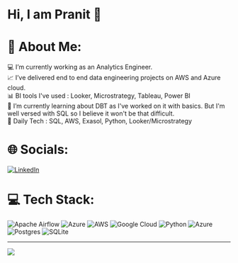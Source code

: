 # Hi, I am Pranit 👋

# 💫 About Me:
💻 I’m currently working as an Analytics Engineer. 
<br>📈 I’ve delivered end to end data engineering projects on AWS and Azure cloud. 
<br>📊 BI tools I've used : Looker, Microstrategy, Tableau, Power BI
<br>🌱 I’m currently learning about DBT as I've worked on it with basics. But I'm well versed with SQL so I believe it won't be that difficult.
<br>🎥 Daily Tech : SQL, AWS, Exasol, Python, Looker/Microstrategy


# 🌐 Socials:
[![LinkedIn](https://img.shields.io/badge/LinkedIn-%230077B5.svg?logo=linkedin&logoColor=white)](https://linkedin.com/in/https://www.linkedin.com/in/patil-pranit/) 

# 💻 Tech Stack:
![Apache Airflow](https://img.shields.io/badge/Apache%20Airflow-017CEE?style=for-the-badge&logo=Apache%20Airflow&logoColor=white) ![Azure](https://img.shields.io/badge/azure-%230072C6.svg?style=for-the-badge&logo=azure-devops&logoColor=white) ![AWS](https://img.shields.io/badge/AWS-%23FF9900.svg?style=for-the-badge&logo=amazon-aws&logoColor=white) ![Google Cloud](https://img.shields.io/badge/Google%20Cloud-%234285F4.svg?style=for-the-badge&logo=google-cloud&logoColor=white) ![Python](https://img.shields.io/badge/python-3670A0?style=for-the-badge&logo=python&logoColor=ffdd54) ![Azure](https://img.shields.io/badge/azure-%230072C6.svg?style=for-the-badge&logo=azure-devops&logoColor=white) ![Postgres](https://img.shields.io/badge/postgres-%23316192.svg?style=for-the-badge&logo=postgresql&logoColor=white) ![SQLite](https://img.shields.io/badge/sqlite-%2307405e.svg?style=for-the-badge&logo=sqlite&logoColor=white)


---
[![](https://visitcount.itsvg.in/api?id=pranit1617&icon=0&color=0)](https://visitcount.itsvg.in)

<!-- Proudly created with GPRM ( https://gprm.itsvg.in ) -->
